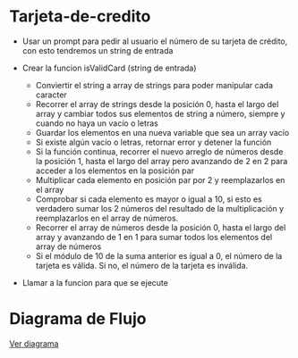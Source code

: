 # Tarjeta-de-credito
+ Usar un prompt para pedir al usuario el número de su tarjeta de crédito, con esto tendremos un string de entrada
+ Crear la funcion isValidCard (string de entrada)
    - Conviertir el string a array de strings para poder manipular cada caracter 
    - Recorrer el array de strings desde la posición 0, hasta el largo del array y cambiar todos sus elementos de string a número, siempre y cuando no haya un vacío o letras
    - Guardar los elementos en una nueva variable que sea un array vacío
    - Si existe algún vacío o letras, retornar error y detener la función
    - Si la función continua, recorrer el nuevo arreglo de números desde la posición 1, hasta el largo del array pero avanzando de 2 en 2 para acceder a los elementos en la posición par
    - Multiplicar cada elemento en posición par por 2 y reemplazarlos en el array
    - Comprobar si cada elemento es mayor o igual a 10, si esto es verdadero sumar los 2 números del resultado de la multiplicación y reemplazarlos en el array de números.
    - Recorrer el array de números desde la posición 0, hasta el largo del array y avanzando de 1 en 1 para sumar todos los elementos del array de números
    - Si el módulo de 10 de la suma anterior es igual a 0, el número de la tarjeta es válida. Si no, el número de la tarjeta es inválida.

+ Llamar a la funcion para que se ejecute

# Diagrama de Flujo

[Ver diagrama](https://www.lucidchart.com/invitations/accept/c2292aa0-3d6b-4720-8c72-9b50bcacaab1)
